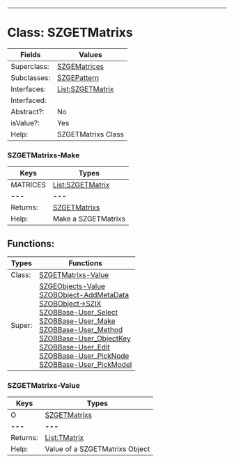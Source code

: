 ---------

# Class:	SZGETMatrixs

| Fields | Values |
| --------- | --------- |
| Superclass: | [SZGEMatrices](SZGEMatrices.html) |
| Subclasses: | [SZGEPattern](SZGEPattern.html) |
| Interfaces: | [List:SZGETMatrix](List:SZGETMatrix.html) |
| Interfaced: |  |
| Abstract?: | No |
| isValue?: | Yes |
| Help: | SZGETMatrixs Class |

### SZGETMatrixs-Make

| Keys | Types |
| --------- | --------- |
| MATRICES | [List:SZGETMatrix](SZGETMatrix.html) |
| **---** | **---** |
| Returns: | [SZGETMatrixs](SZGETMatrixs.html) |
| Help: | Make a SZGETMatrixs |


## Functions:

| Types | Functions |
| --------- | --------- |
| Class: | [SZGETMatrixs-Value](#SZGETMatrixs-Value) |
| Super: | [SZGEObjects-Value](SZGEObjects.html) <br> [SZOBObject-AddMetaData](SZOBObject.html) <br> [SZOBObject->SZIX](SZOBObject.html) <br> [SZOBBase-User_Select](SZOBBase.html) <br> [SZOBBase-User_Make](SZOBBase.html) <br> [SZOBBase-User_Method](SZOBBase.html) <br> [SZOBBase-User_ObjectKey](SZOBBase.html) <br> [SZOBBase-User_Edit](SZOBBase.html) <br> [SZOBBase-User_PickNode](SZOBBase.html) <br> [SZOBBase-User_PickModel](SZOBBase.html) |


### SZGETMatrixs-Value

| Keys | Types |
| --------- | --------- |
| O | [SZGETMatrixs](SZGETMatrixs.html) |
| **---** | **---** |
| Returns: | [List:TMatrix](TMatrix.html) |
| Help: | Value of a SZGETMatrixs Object |

